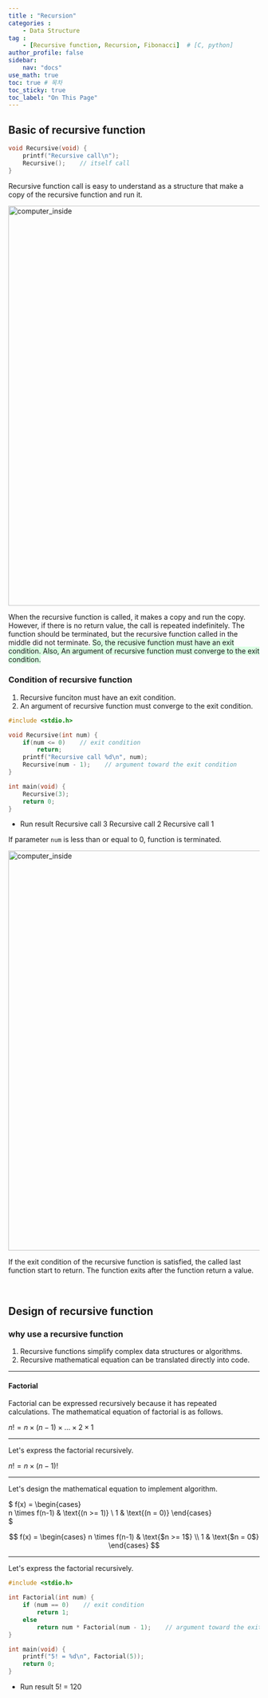 ```yaml
---
title : "Recursion"
categories : 
    - Data Structure
tag :
    - [Recursive function, Recursion, Fibonacci]  # [C, python]
author_profile: false
sidebar:
    nav: "docs"
use_math: true
toc: true # 목차
toc_sticky: true
toc_label: "On This Page"
---
```


## Basic of recursive function

```c
void Recursive(void) {
    printf("Recursive call\n");
    Recursive();    // itself call 
}
```

Recursive function call is easy to understand as a structure that make a copy of the recursive function and run it.

<img width="800" alt="computer_inside" src="https://user-images.githubusercontent.com/92430498/142723977-4ec55614-a1c0-491f-8e80-66bc76adb9d8.png"> 

When the recursive function is called, it makes a copy and run the copy. However, if there is no return value, the call is repeated indefinitely. The function should be terminated, but the recursive function called in the middle did not terminate. <span style='background-color: #dcffe4'> So, the recusive function must have an exit condition. Also, An argument of recursive function must converge to the exit condition.</span>


### Condition of recursive function

1. Recursive funciton must have an exit condition.
2. An argument of recursive function must converge to the exit condition.

```c
#include <stdio.h>

void Recursive(int num) {
    if(num <= 0)    // exit condition
        return;
    printf("Recursive call %d\n", num);
    Recursive(num - 1);    // argument toward the exit condition
}

int main(void) {
    Recursive(3);
    return 0;
}
```

* Run result
Recursive call 3
Recursive call 2
Recursive call 1

If parameter `num` is less than or equal to 0, function is terminated.

<img width="800" alt="computer_inside" src="https://user-images.githubusercontent.com/92430498/142749561-d03c29f7-cac9-47df-9021-258753a8e2f1.png"> 

If the exit condition of the recursive function is satisfied, the called last function start to return. The function exits after the function return a value.

<br/>

## Design of recursive function
### why use a recursive function
1. Recursive functions simplify complex data structures or algorithms. 
2. Recursive mathematical equation can be translated directly into code.

---

#### Factorial
Factorial can be expressed recursively because it has repeated calculations.
The mathematical equation of factorial is as follows. 

$n! = n \times (n - 1) \times ...\times 2 \times 1$

---

Let's express the factorial recursively.

$n! = n \times (n - 1)!$

---

Let's design the mathematical equation to implement algorithm.

$
f(x) = \begin{cases}  
    n \times f(n-1) & \text{(n >= 1)} \\ 
    1 & \text{(n = 0)} 
  \end{cases}  
$

$$
f(x) = \begin{cases}  
    n \times f(n-1) & \text{$n >= 1$} \\  
    1 & \text{$n = 0$}  
  \end{cases}
$$

---

Let's express the factorial recursively.

```c
#include <stdio.h>

int Factorial(int num) {
    if (num == 0)    // exit condition
        return 1;
    else
        return num * Factorial(num - 1);    // argument toward the exit condition
}

int main(void) {
    printf("5! = %d\n", Factorial(5));
    return 0;
}
```

* Run result
5! = 120